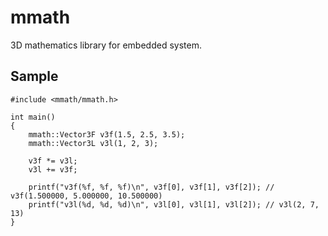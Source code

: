 # mmath

3D mathematics library for embedded system.

## Sample

    #include <mmath/mmath.h>

    int main()
    {
        mmath::Vector3F v3f(1.5, 2.5, 3.5);
        mmath::Vector3L v3l(1, 2, 3);

        v3f *= v3l;
        v3l += v3f;

        printf("v3f(%f, %f, %f)\n", v3f[0], v3f[1], v3f[2]); // v3f(1.500000, 5.000000, 10.500000)
        printf("v3l(%d, %d, %d)\n", v3l[0], v3l[1], v3l[2]); // v3l(2, 7, 13)
    }

